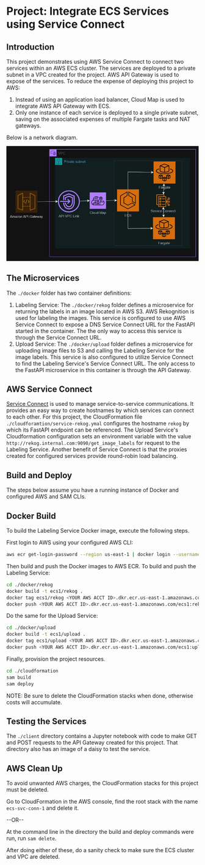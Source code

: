 # Project: Integrate ECS Services using Service Connect

## Introduction

This project demonstrates using AWS Service Connect to connect two services within an AWS ECS cluster. The services are deployed to a private subnet in a VPC created for the project. AWS API Gateway is used to expose of the services. To reduce the expense of deploying this project to AWS:

1. Instead of using an application load balancer, Cloud Map is used to integrate AWS API Gateway with ECS. 
1. Only one instance of each service is deployed to a single private subnet, saving on the associated expenses of multiple Fargate tasks and NAT gateways.

Below is a network diagram.

<p align="center">
  <img src="./assets/img/nw_map.jpg" />
</p>

## The Microservices

The `./docker` folder has two container definitions:

1. Labeling Service: The `./docker/rekog` folder defines a microservice for returning the labels in an image located in AWS S3. AWS Rekognition is used for labeling the images. This service is configured to use AWS Service Connect to expose a DNS Service Connect URL for the FastAPI started in the container. The the only way to access this service is through the Service Connect URL.
1. Upload Service: The `./docker/upload` folder defines a microservice for uploading image files to S3 and calling the Labeling Service for the image labels. This service is also configured to utilize Service Connect to find the Labeling Service's Service Connect URL. The only access to the FastAPI microservice in this container is through the API Gateway.

## AWS Service Connect

[Service Connect](https://docs.aws.amazon.com/AmazonECS/latest/developerguide/service-connect.html) is used to manage service-to-service communications. It provides an easy way to create hostnames by which services can connect to each other. For this project, the CloudFormation file `./cloudforamtion/service-rekog.ymal` configures the hostname `rekog` by which its FastAPI endpoint can be referenced. The Upload Service's Cloudformation configuration sets an environment variable with the value `http://rekog.internal.com:9090/get_image_labels` for request to the Labeling Service. Another benefit of Service Connect is that the proxies created for configured services provide round-robin load balancing.  

## Build and Deploy

The steps below assume you have a running instance of Docker and configured AWS and SAM CLIs. 

## Docker Build

To build the Labeling Service Docker image, execute the following steps.

First login to AWS using your configured AWS CLI:

```bash
aws ecr get-login-password --region us-east-1 | docker login --username AWS --password-stdin <YOUR ACCT ID>.dkr.ecr.us-east-1.amazonaws.com
```

Then build and push the Docker images to AWS ECR. To build and push the Labeling Service:

```bash
cd ./docker/rekog
docker build -t ecs1/rekog .
docker tag ecs1/rekog <YOUR AWS ACCT ID>.dkr.ecr.us-east-1.amazonaws.com/ecs1:rekog
docker push <YOUR AWS ACCT ID>.dkr.ecr.us-east-1.amazonaws.com/ecs1:rekog
```
Do the same for the Upload Service:

```bash
cd ./docker/upload
docker build -t ecs1/upload .
docker tag ecs1/upload <YOUR AWS ACCT ID>.dkr.ecr.us-east-1.amazonaws.com/ecs1:upload
docker push <YOUR AWS ACCT ID>.dkr.ecr.us-east-1.amazonaws.com/ecs1:upload
```

Finally, provision the project resources. 

```bash
cd ./cloudformation
sam build
sam deploy
```

NOTE: Be sure to delete the CloudFormation stacks when done, otherwise costs will accumulate. 

## Testing the Services

The `./client` directory contains a Jupyter notebook with code to make GET and POST requests to the API Gateway created for this project. That directory also has an image of a daisy to test the service.

## AWS Clean Up

To avoid unwanted AWS charges, the CloudFormation stacks for this project must be deleted.

Go to CloudFormation in the AWS console, find the root stack with the name `ecs-svc-conn-1` and delete it.

--OR--

At the command line in the directory the build and deploy commands were run, run `sam delete`.

After doing either of these, do a sanity check to make sure the ECS cluster and VPC are deleted.



